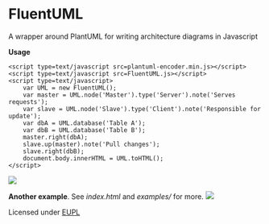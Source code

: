 # FluentUML

A wrapper around PlantUML for writing architecture diagrams in Javascript

**Usage**

    <script type=text/javascript src=plantuml-encoder.min.js></script>
    <script type=text/javascript src=FluentUML.js></script>
    <script type=text/javascript>
        var UML = new FluentUML();
        var master = UML.node('Master').type('Server').note('Serves requests');
        var slave = UML.node('Slave').type('Client').note('Responsible for update');
        var dbA = UML.database('Table A');
        var dbB = UML.database('Table B');
        master.right(dbA);
        slave.up(master).note('Pull changes');
        slave.right(dbB);
        document.body.innerHTML = UML.toHTML();
    </script>

<img src="https://www.plantuml.com/plantuml/img/bP9FJyCm3CNl-HG-zp1Ks0bLbROXJY0XjXlYaALU6vR69Kxt1yHtnzkghLocScbL-_tYvxnc7FSESsMSPdwmkWowXc_rP3qkAclM7faXLO_auzn-8QItwaSfniyMlS71GCjeD0_Nq_83JHmiroRQZOtxmO2XkY6FVlY80Xj7-_e_24STXwySRMrzELYUtNJ9ALvRt-W3L9CdKmMg4M9eiTVn576gpReCrFfYHeu2R2iR-ngkT45RyG0hxRZVAN2bMnVx3YxDBjefXG93t_15ShxjQw8WWMjVkgidIT0K5hYB4sTBVqW3Z3mmA4y5mYw5B9jZs638StXJIVAiMRf9ea0TwonpvD_boEgzOsw5cJahntJCtEaD7f5NP37ETkaGLd9bRLD8f4BAIozbQzZT2RBG1y7aJtryha-bBiPW54Ov2A1a8epQuqTw3o-jSs0gMLtCvQVcIJbMlm00">

**Another example**. See *index.html* and *examples/* for more.
<img src="https://www.plantuml.com/plantuml/img/bLJRRjim37tNLn3zWAvocxGPYW9fkW45MgnOkhti0cWoRMkLfKoIbsH3_trKRfQ6eV1U0f67XpewP7pfmrhZ5PDQU7-ZHEr42x_PdJBus2ZvPD1xuEojDM6kVY7mWZqpvl57XqRYO4BdKGe_lDv--uuo32uNCgYVAgm74wHj5zQW6Nv5YGjjr-t_K7mGOVYJWsgLgGUNNxxQJOxv9sKM8f9QQwnid6qHWkimGOmDU2taK-riPygPrTR1ib4XhV6DAEsID40bj4-H4YlHwP0gwC7TQA-jAz6bWlkIWzil5JaQk32rVh4J3TgwHro5gLQrYTC0IJ_e6DDO1GWMdAgR0AMA_PGrx6_sFDe6OecUV6AR5AmuV68VFBNviiyKb9bseQ7kIWeMi8Iyu9GAthHnAH3xx5cabJH9vOCZcesCm_lXg6_vsKHvHo0yh2vetZiVONLEBTvZJGqsrnto8yhVsHfkJPeTxxBlka3fvnwO4F1HuHBOWtMXibhPNCfSDbXscWQ-5S5FKnNyXFWpXxJ2mEOqX-XbSY-FbjtRKbNhV-FHm7jXHDtpVQwGdsrUIfyI7u1D5mkhJ8WppVgCaZuFpbPAOuQFUnstfh8PTfvmPqAZAKLcAR-8uo9jjI6H2vHAQF8zAvcaxwH_TETJk3ZfhuZxaOE9HxlbwR7epmrg3BZ7Q7a0ZlNnLw3jUaslaRehqSCLesKx84ME53t2SuGJS7n5-L5odYJdymrxUnudPtwM1f4zEaJZB2esodO1jIF3zz595d4M5sOVNMJHPFFmRL0GZIpTHpoB2lO7">

Licensed under [EUPL](https://joinup.ec.europa.eu/collection/eupl/eupl-text-11-12)
